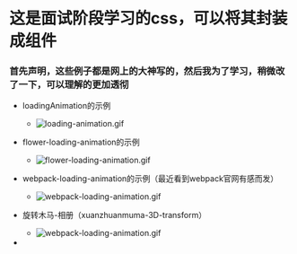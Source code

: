 # 这是面试阶段学习的css，可以将其封装成组件

### 首先声明，这些例子都是网上的大神写的，然后我为了学习，稍微改了一下，可以理解的更加透彻

* loadingAnimation的示例

  * ![loading-animation.gif](https://github.com/sweetqianba/css-animation-components/blob/dev/square-loading-animation/loading-animation.gif?raw=true)

* flower-loading-animation的示例

  * ![flower-loading-animation.gif](https://github.com/sweetqianba/css-animation-components/blob/dev/flower-loading-animation/flower-loading-animation.gif?raw=true)

* webpack-loading-animation的示例（最近看到webpack官网有感而发）

  * ![webpack-loading-animation.gif](https://github.com/sweetqianba/css-animation-components/blob/master/webpack-loading-animation/webpack-loading-animation.gif?raw=true)

* 旋转木马-相册（xuanzhuanmuma-3D-transform）

  * ![webpack-loading-animation.gif](https://github.com/sweetqianba/css-animation-components/blob/master/xuanzhuanmuma-3D-transform/xuanzhuanmuma-3D-transform.gif?raw=true)

* 

  

  
